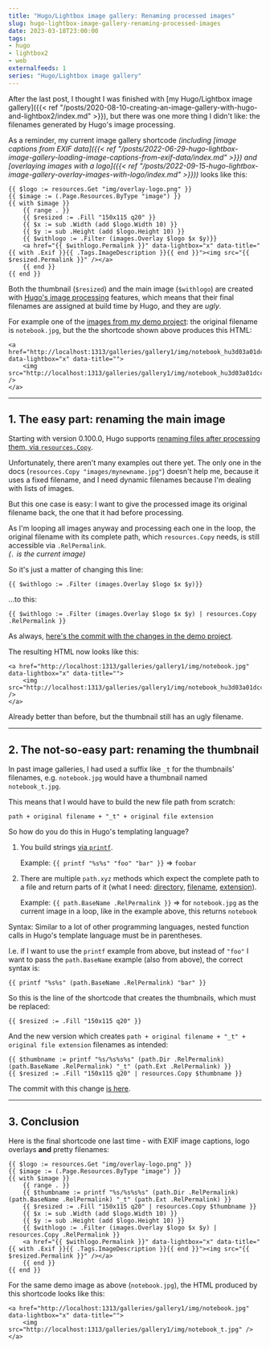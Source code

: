 ```yaml
---
title: "Hugo/Lightbox image gallery: Renaming processed images"
slug: hugo-lightbox-image-gallery-renaming-processed-images
date: 2023-03-18T23:00:00
tags:
- hugo
- lightbox2
- web
externalfeeds: 1
series: "Hugo/Lightbox image gallery"
---
```


After the last post, I thought I was finished with [my Hugo/Lightbox image gallery]({{< ref "/posts/2020-08-10-creating-an-image-gallery-with-hugo-and-lightbox2/index.md" >}}), but there was one more thing I didn't like: the filenames generated by Hugo's image processing.

As a reminder, my current image gallery shortcode *(including [image captions from EXIF data]({{< ref "/posts/2022-06-29-hugo-lightbox-image-gallery-loading-image-captions-from-exif-data/index.md" >}}) and [overlaying images with a logo]({{< ref "/posts/2022-09-15-hugo-lightbox-image-gallery-overlay-images-with-logo/index.md" >}}))* looks like this:

	{{ $logo := resources.Get "img/overlay-logo.png" }}
	{{ $image := (.Page.Resources.ByType "image") }}
	{{ with $image }}
		{{ range . }}
		{{ $resized := .Fill "150x115 q20" }}
		{{ $x := sub .Width (add $logo.Width 10) }}
		{{ $y := sub .Height (add $logo.Height 10) }}
		{{ $withlogo := .Filter (images.Overlay $logo $x $y)}}
		<a href="{{ $withlogo.Permalink }}" data-lightbox="x" data-title="{{ with .Exif }}{{ .Tags.ImageDescription }}{{ end }}"><img src="{{ $resized.Permalink }}" /></a>
		{{ end }}
	{{ end }}

Both the thumbnail (`$resized`) and the main image (`$withlogo`) are created with [Hugo's image processing](https://gohugo.io/content-management/image-processing/) features, which means that their final filenames are assigned at build time by Hugo, and they are *ugly*.

For example one of the [images from my demo project](https://github.com/christianspecht/code-examples/tree/master/hugo-gallery-example/content/galleries/gallery1/img): the original filename is `notebook.jpg`, but the the shortcode shown above produces this HTML:

	<a href="http://localhost:1313/galleries/gallery1/img/notebook_hu3d03a01dcc18bc5be0e67db3d8d209a6_1586565_filter_6003090614434618376.jpg" data-lightbox="x" data-title="">
		<img src="http://localhost:1313/galleries/gallery1/img/notebook_hu3d03a01dcc18bc5be0e67db3d8d209a6_1586565_150x115_fill_q20_box_smart1.jpg" />
	</a>


---

## 1. The easy part: renaming the main image

Starting with version 0.100.0, Hugo supports [renaming files after processing them, via `resources.Copy`](https://gohugo.io/hugo-pipes/introduction/#copy-a-resource).

Unfortunately, there aren't many examples out there yet. The only one in the docs (`resources.Copy "images/mynewname.jpg"`) doesn't help me, because it uses a fixed filename, and I need dynamic filenames because I'm dealing with lists of images.

But this one case is easy: I want to give the processed image its original filename back, the one that it had before processing.

As I'm looping all images anyway and processing each one in the loop, the original filename with its complete path, which `resources.Copy` needs, is still accessible via `.RelPermalink`.  
*(`.` is the current image)*

So it's just a matter of changing this line:

	{{ $withlogo := .Filter (images.Overlay $logo $x $y)}}

...to this:

	{{ $withlogo := .Filter (images.Overlay $logo $x $y) | resources.Copy .RelPermalink }}

As always, [here's the commit with the changes in the demo project](https://github.com/christianspecht/code-examples/commit/3414df43314f7555f3efad991a53e0d6cf1b5843).

The resulting HTML now looks like this:

	<a href="http://localhost:1313/galleries/gallery1/img/notebook.jpg" data-lightbox="x" data-title="">
		<img src="http://localhost:1313/galleries/gallery1/img/notebook_hu3d03a01dcc18bc5be0e67db3d8d209a6_1586565_150x115_fill_q20_box_smart1.jpg" />
	</a>

Already better than before, but the thumbnail still has an ugly filename.


---

## 2. The not-so-easy part: renaming the thumbnail

In past image galleries, I had used a suffix like `_t` for the thumbnails' filenames, e.g. `notebook.jpg` would have a thumbnail named `notebook_t.jpg`.

This means that I would have to build the new file path from scratch:

	path + original filename + "_t" + original file extension

So how do you do this in Hugo's templating language?

1. You build strings [via `printf`](https://gohugo.io/functions/printf/).  

	Example: `{{ printf "%s%s" "foo" "bar" }}` ⇒  `foobar`

1. There are multiple `path.xyz` methods which expect the complete path to a file and return parts of it (what I need: [directory](https://gohugo.io/functions/path.dir/), [filename](https://gohugo.io/functions/path.basename/), [extension](https://gohugo.io/functions/path.ext/)).

	Example: `{{ path.BaseName .RelPermalink }}` ⇒ for `notebook.jpg` as the current image in a loop, like in the example above, this returns `notebook`


Syntax: Similar to a lot of other programming languages, nested function calls in Hugo's template language must be in parentheses.

I.e. if I want to use the `printf` example from above, but instead of `"foo"` I want to pass the `path.BaseName` example (also from above), the correct syntax is:

	{{ printf "%s%s" (path.BaseName .RelPermalink) "bar" }}


So this is the line of the shortcode that creates the thumbnails, which must be replaced:

	{{ $resized := .Fill "150x115 q20" }}

And the new version which creates `path + original filename + "_t" + original file extension` filenames as intended:

	{{ $thumbname := printf "%s/%s%s%s" (path.Dir .RelPermalink) (path.BaseName .RelPermalink) "_t" (path.Ext .RelPermalink) }}
	{{ $resized := .Fill "150x115 q20" | resources.Copy $thumbname }}

The commit with this change [is here](https://github.com/christianspecht/code-examples/commit/55f6bfbbc5f5dd2e09639161f295e7c8ae17390d).

---

## 3. Conclusion

Here is the final shortcode one last time - with EXIF image captions, logo overlays **and** pretty filenames:

	{{ $logo := resources.Get "img/overlay-logo.png" }}
	{{ $image := (.Page.Resources.ByType "image") }}
	{{ with $image }}
		{{ range . }}
		{{ $thumbname := printf "%s/%s%s%s" (path.Dir .RelPermalink) (path.BaseName .RelPermalink) "_t" (path.Ext .RelPermalink) }}
		{{ $resized := .Fill "150x115 q20" | resources.Copy $thumbname }}
		{{ $x := sub .Width (add $logo.Width 10) }}
		{{ $y := sub .Height (add $logo.Height 10) }}
		{{ $withlogo := .Filter (images.Overlay $logo $x $y) | resources.Copy .RelPermalink }}
		<a href="{{ $withlogo.Permalink }}" data-lightbox="x" data-title="{{ with .Exif }}{{ .Tags.ImageDescription }}{{ end }}"><img src="{{ $resized.Permalink }}" /></a>
		{{ end }}
	{{ end }}

For the same demo image as above (`notebook.jpg`), the HTML produced by this shortcode looks like this:

	<a href="http://localhost:1313/galleries/gallery1/img/notebook.jpg" data-lightbox="x" data-title="">
		<img src="http://localhost:1313/galleries/gallery1/img/notebook_t.jpg" />
	</a>


